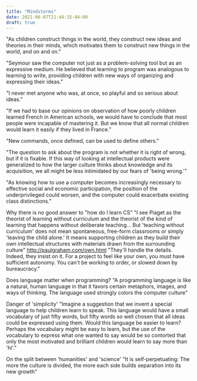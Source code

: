 ```yaml
---
title: "Mindstorms"
date: 2021-06-07T21:44:15-04:00
draft: true
---
```


"As children construct things in the world, they construct new ideas and theories in their minds, which motivates them to construct new things in the world, and on and on."

"Seymour saw the computer not just as a problem-solving tool but as an expressive medium. He believed that learning to program was analogous to learning to write, providing children with new ways of organizing and expressing their ideas."

"I never met anyone who was, at once, so playful and so serious about ideas."

"If we had to base our opinions on observation of how poorly children learned French in American schools, we would have to conclude that most people were incapable of mastering it. But we know that all normal children would learn it easily if they lived in France."

"New commands, once defined, can be used to define others."

"The question to ask about the program is not whether it is right of wrong, but if it is fixable. If this way of looking at intellectual products were generalized to how the larger culture thinks about knowledge and its acquisition, we all might be less intimidated by our fears of 'being wrong.'"

"As knowing how to use a computer becomes increasingly necessary to effective social and economic participation, the position of the underprivileged could worsen, and the computer could exacerbate existing class distinctions."

Why there is no good answer to "how do I learn CS" 
"I see Piaget as the theorist of learning without curriculum and the theorist of the kind of learning that happens without deliberate teaching... But 'teaching without curriculum' does not mean spontaneous, free-form classrooms or simply 'leaving the child alone.' It means supporting children as they build their own intellectual structures with materials drawn from the surrounding culture"
http://paulgraham.com/own.html
    "They'll handle the details. Indeed, they insist on it. For a project to feel like your own, you must have sufficient autonomy. You can't be working to order, or slowed down by bureaucracy."

Does language matter when programming?
"A programming language is like a natural, human language in that it favors certain metaphors, images, and ways of thinking. The language used strongly colors the computer culture"

Danger of 'simplicity'
"Imagine a suggestion that we invent a special language to help children learn to speak. This language would have a small vocabulary of just fifty words, but fifty words so well chosen that all ideas could be expressed using them. Would this language be easier to learn? Perhaps the vocabulary might be easy to learn, but the use of the vocabulary to express what one wanted to say would be so contorted that only the most motivated and brilliant children would learn to say more than 'hi'."

On the split between 'humanities' and 'science'
"It is self-perpetuating: The more the culture is divided, the more each side builds separation into its new growth"